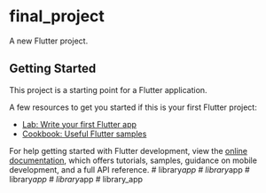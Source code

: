 # final_project

A new Flutter project.

## Getting Started

This project is a starting point for a Flutter application.

A few resources to get you started if this is your first Flutter project:

- [Lab: Write your first Flutter app](https://docs.flutter.dev/get-started/codelab)
- [Cookbook: Useful Flutter samples](https://docs.flutter.dev/cookbook)

For help getting started with Flutter development, view the
[online documentation](https://docs.flutter.dev/), which offers tutorials,
samples, guidance on mobile development, and a full API reference.
#   l i b r a r y _ a p p  
 #   l i b r a r y _ a p p  
 #   l i b r a r y _ a p p  
 #   l i b r a r y _ a p p  
 #   l i b r a r y _ a p p  
 